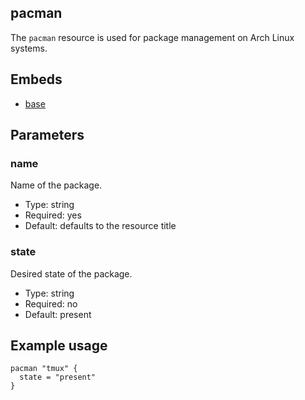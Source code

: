 ## pacman

The `pacman` resource is used for package management on Arch Linux
systems.

## Embeds

* [base](base.md)

## Parameters

### name

Name of the package.

* Type: string
* Required: yes
* Default: defaults to the resource title

### state

Desired state of the package.

* Type: string
* Required: no
* Default: present

## Example usage

```hcl
pacman "tmux" {
  state = "present"
}
```
